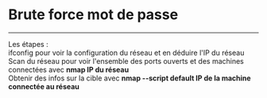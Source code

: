 # Brute force mot de passe   

___

Les étapes :     
ifconfig pour voir la configuration du réseau et en déduire l'IP du réseau   
Scan du réseau pour voir l'ensemble des ports ouverts et des machines connectées avec **nmap IP du réseau**    
Obtenir des infos sur la cible avec **nmap --script default IP de la machine connectée au réseau**          
